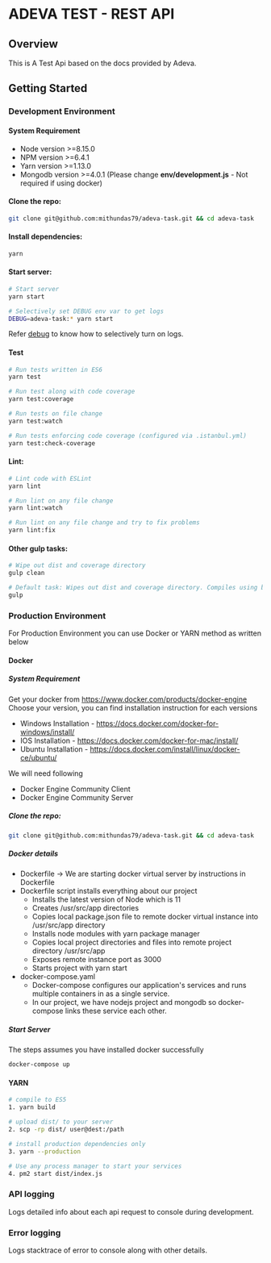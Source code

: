 # ADEVA TEST - REST API

## Overview

This is A Test Api based on the docs provided by Adeva.

## Getting Started

### Development Environment

#### System Requirement

* Node version >=8.15.0
* NPM version >=6.4.1
* Yarn version >=1.13.0
* Mongodb version >=4.0.1 (Please change **env/development.js** - Not required if using docker)

#### Clone the repo: 
```sh 
git clone git@github.com:mithundas79/adeva-task.git && cd adeva-task 
```

#### Install dependencies:
```sh
yarn
```

#### Start server:
```sh
# Start server
yarn start

# Selectively set DEBUG env var to get logs
DEBUG=adeva-task:* yarn start
```
Refer [debug](https://www.npmjs.com/package/debug) to know how to selectively turn on logs.

#### Test

```sh
# Run tests written in ES6 
yarn test

# Run test along with code coverage
yarn test:coverage

# Run tests on file change
yarn test:watch

# Run tests enforcing code coverage (configured via .istanbul.yml)
yarn test:check-coverage
```

#### Lint:
```sh
# Lint code with ESLint
yarn lint

# Run lint on any file change
yarn lint:watch

# Run lint on any file change and try to fix problems
yarn lint:fix
```

#### Other gulp tasks:
```sh
# Wipe out dist and coverage directory
gulp clean

# Default task: Wipes out dist and coverage directory. Compiles using babel.
gulp
```

### Production Environment

For Production Environment you can use Docker or YARN method as written below

#### Docker

##### System Requirement
Get your docker from https://www.docker.com/products/docker-engine
Choose your version, you can find installation instruction for each versions

* Windows Installation - https://docs.docker.com/docker-for-windows/install/
* IOS Installation - https://docs.docker.com/docker-for-mac/install/
* Ubuntu Installation - https://docs.docker.com/install/linux/docker-ce/ubuntu/

We will need following

* Docker Engine Community Client
* Docker Engine Community Server


##### Clone the repo: 
```sh 
git clone git@github.com:mithundas79/adeva-task.git && cd adeva-task 
```


##### Docker details

* Dockerfile -> We are starting docker virtual server by instructions in Dockerfile 
* Dockerfile script installs everything about our project
    * Installs the latest version of Node which is 11
    * Creates /usr/src/app directories
    * Copies local package.json file to remote docker virtual instance into /usr/src/app directory
    * Installs node modules with yarn package manager
    * Copies local project directories and files into remote project directory /usr/src/app
    * Exposes remote instance port as 3000
    * Starts project with yarn start
* docker-compose.yaml
    * Docker-compose configures our application's services and runs multiple containers in as a single service. 
    * In our project, we have nodejs project and mongodb so docker-compose links these service each other. 


##### Start Server 
The steps assumes you have installed docker successfully

```sh 
docker-compose up 
``` 

#### YARN

```sh
# compile to ES5
1. yarn build

# upload dist/ to your server
2. scp -rp dist/ user@dest:/path

# install production dependencies only
3. yarn --production

# Use any process manager to start your services
4. pm2 start dist/index.js
```

### API logging
Logs detailed info about each api request to console during development.


### Error logging
Logs stacktrace of error to console along with other details. 
